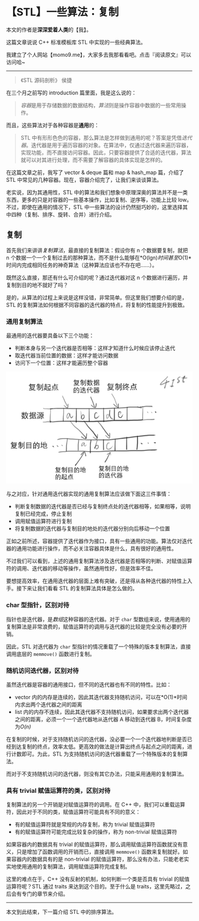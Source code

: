 # 【STL】一些算法：复制

本文的作者是**深深爱着人类**的【我】。

这篇文章说说 C++ 标准模板库 STL 中实现的一些经典算法。

我建立了个人网站【momo9.me】，大家多去我那看看吧。点击『阅读原文』可以访问哈~

-----

> 《STL 源码剖析》 侯捷

在三个月之前写的 introduction 篇里面，我是这么说的：

> *容器*是用于存储数据的数据结构，*算法*则是操作容器中数据的一些常用操作。

而且，这些算法对于各种容器是**通用**的：

> STL 中有形形色色的容器，那么算法是怎样做到通用的呢？答案是凭借*迭代器*。迭代器是用于遍历容器的对象。在算法中，仅通过迭代器来遍历容器，实现功能，而不直接访问容器。因此，只要容器提供了合适的迭代器，算法就可以对其进行处理，而不需要了解容器的具体实现是怎样的。

在这篇文章之前，我写了 vector & deque 篇和 map & hash_map 篇，介绍了 STL 中常见的几种容器。现在，容器介绍完了，让我们来谈谈算法。

老实说，因为其通用性，STL 中的算法和我们想象中原理深奥的算法并不是一类东西，更多的只是对容器的一些基本操作，比如复制、逆序等，功能上比较 low。不过，即使在通用的情况下，STL 中一些算法的设计仍然挺巧妙的，这里选择其中四种（复制、排序、旋转、合并）进行介绍。

## 复制

首先我们来讲讲*复制算法*，最直接的复制算法：假设你有 n 个数据要复制，就把 n 个数据一个一个复制过去的那种算法，而不是什么能够在*O(lgn)*时间甚至*O(1)*时间内完成相同任务的神奇算法（这种算法应该也不存在吧……）。

既然这么直接，那还有什么可介绍的呢？通过迭代器对这 n 个数据进行遍历，并复制到目的地不就好了吗？

是的，从算法的过程上来说是这样没错，非常简单。但这里我们想要介绍的是，STL 的复制算法如何根据不同容器的迭代器的特点，将复制的性能提升到极致。

### 通用复制算法

最通用的迭代器要具备以下三个功能：

* 判断本身与另一个迭代器是否相等：这样才知道什么时候应该停止迭代
* 取迭代器当前位置的数据：这样才能访问数据
* 访问下一个位置：这样才能遍历整个容器

![copy](copy.png)

与之对应，针对通用迭代器实现的通用复制算法应该做下面这三件事情：

* 判断复制数据的迭代器是否已经与复制终点处的迭代器相等，如果相等，说明复制已经完成，停止复制
* 调用赋值运算符进行复制
* 将复制数据的迭代器与复制目的地处的迭代器分别向后移动一个位置

正如之前所述，容器提供了迭代器作为接口，具有一些通用的功能。算法仅对迭代器的通用功能进行操作，而不必关注容器具体是什么，具有很好的通用性。

不过我们可以看到，上述的通用复制算法涉及迭代器是否相等的判断、对赋值运算符的调用、迭代器的移动等操作，虽然通用性好，但是效率不佳。

要想提高效率，在通用迭代器的层面上难有突破，还是得从各种迭代器的特性上入手。接下来让我们看看 STL 的复制算法具体是怎么做的。

### char 型指针，区别对待

指针也是迭代器，是*数组*这种容器的迭代器。对于 `char` 型数组来说，使用通用的复制算法是非常浪费的，赋值运算符的调用与迭代器的比较是完全没有必要的开销。

因此，STL 对迭代器为 `char` 型指针的情况重载了一个特殊的版本复制算法，直接调用底层的 `memmove()` 函数进行复制。

### 随机访问迭代器，区别对待

虽然迭代器是容器的通用接口，但不同的迭代器也有不同的特性。比如：

* vector 内的内存是连续的，因此其迭代器支持随机访问，可以在*O(1)*时间内求出两个迭代器之间的距离
* list 内的内存不连续，因此其迭代器不支持随机访问，如果要求出两个迭代器之间的距离，必须一个一个迭代器地从迭代器 A 移动到迭代器 B，时间复杂度为*O(n)*

在复制的时候，对于支持随机访问的迭代器，没必要一个一个迭代器地判断是否已经到达复制的终点，效率太低。更高效的做法是计算出终点与起点之间的距离，进行计数即可。为此，STL 为支持随机访问的迭代器重载了一个特殊版本的复制算法。

而对于不支持随机访问的迭代器，则没有其它办法，只能采用通用的复制算法。

### 具有 trivial 赋值运算符的类，区别对待

复制算法的另一个开销是对赋值运算符的调用。在 C++ 中，我们可以重载运算符，因此对于不同的类，赋值运算符可能具有不同的意义：

* 有的赋值运算符就是常规的内存复制，称为 trivial 赋值运算符
* 有的赋值运算符可能完成比较复杂的操作，称为 non-trivial 赋值运算符

如果容器内的数据具有 trivial 的赋值运算符，那么调用赋值运算符函数就没有意义，只是增加了函数调用的开销而已，直接调用 `memmove()` 函数来复制就好。如果容器内的数据具有的是 non-trivial 的赋值运算符，那么没有办法，只能老老实实地使用通用的复制算法，调用赋值运算符完成复制。

这里的难点在于，C++ 没有反射的机制，如何判断一个类是否具有 trivial 的赋值运算符呢？STL 通过 traits 来达到这个目的。至于什么是 traits，这里先略过，之后会有专门的章节来介绍。

---

本文到此结束，下一篇介绍 STL 中的排序算法。